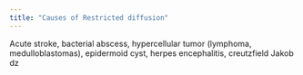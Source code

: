 ```yaml
---
title: "Causes of Restricted diffusion"
---
```

Acute stroke, bacterial abscess, hypercellular tumor (lymphoma, medulloblastomas), epidermoid cyst, herpes encephalitis, creutzfield Jakob dz

